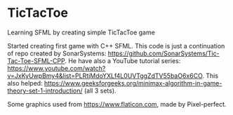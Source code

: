 # TicTacToe
Learning SFML by creating simple TicTacToe game

Started creating first game with C++ SFML. 
This code is just a continuation of repo created by SonarSystems: https://github.com/SonarSystems/Tic-Tac-Toe-SFML-CPP.
He have also a YouTube tutorial series: https://www.youtube.com/watch?v=JxKyUwpBmy4&list=PLRtjMdoYXLf4L0UVTggZdTV55baO6x6CO.
This also helped: https://www.geeksforgeeks.org/minimax-algorithm-in-game-theory-set-1-introduction/ (all 3 sets).

Some graphics used from https://www.flaticon.com, made by Pixel-perfect.
